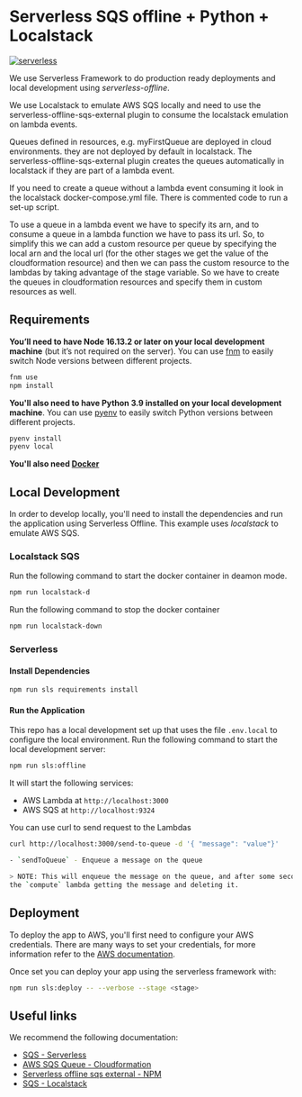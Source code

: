 # Serverless SQS offline + Python + Localstack

[![serverless](http://public.serverless.com/badges/v3.svg)](http://www.serverless.com)

We use Serverless Framework to do production ready deployments and local development using
*serverless-offline*.

We use Localstack to emulate AWS SQS locally and need to use the serverless-offline-sqs-external plugin to consume the localstack emulation on lambda events.

Queues defined in resources, e.g. myFirstQueue are deployed in cloud environments. they are not deployed by default in localstack. The serverless-offline-sqs-external plugin creates the queues automatically in localstack if they are part of a lambda event.

If you need to create a queue without a lambda event consuming it look in the localstack docker-compose.yml file. There is commented code to run a set-up script.

To use a queue in a lambda event we have to specify its arn, and to consume a queue in a lambda function we have to pass its url. So, to simplify this we can add a custom resource per queue by specifying the local arn and the local url (for the other stages we get the value of the cloudformation resource) and then we can pass the custom resource to the lambdas by taking advantage of the stage variable. So we have to create the queues in cloudformation resources and specify them in custom resources as well.

## Requirements

**You’ll need to have Node 16.13.2 or later on your local development machine** (but it’s not required on the server). You can use [fnm](https://github.com/Schniz/fnm) to easily switch Node versions between different projects.

```sh
fnm use
npm install
```

**You'll also need to have Python 3.9 installed on your local development machine**. You can use [pyenv](https://github.com/pyenv/pyenv) to easily switch Python versions between different projects.

```sh
pyenv install
pyenv local
```

**You'll also need [Docker](https://www.docker.com/)**

## Local Development

In order to develop locally, you'll need to install the dependencies and run the application using Serverless Offline.
This example uses *localstack* to emulate AWS SQS.

### Localstack SQS

Run the following command to start the docker container in deamon mode.

```sh
npm run localstack-d
```

Run the following command to stop the docker container

```sh
npm run localstack-down
```

### Serverless

#### Install Dependencies

```sh
npm run sls requirements install
```

#### Run the Application

This repo has a local development set up that uses the file `.env.local` to configure the local environment.
Run the following command to start the local development server:

```sh
npm run sls:offline
```

It will start the following services:

- AWS Lambda at `http://localhost:3000`
- AWS SQS at `http://localhost:9324`

You can use curl to send request to the Lambdas

```sh
curl http://localhost:3000/send-to-queue -d '{ "message": "value"}'

- `sendToQueue` - Enqueue a message on the queue

> NOTE: This will enqueue the message on the queue, and after some seconds you will see
the `compute` lambda getting the message and deleting it.
```

## Deployment

To deploy the app to AWS, you'll first need to configure your AWS credentials. There are many ways
to set your credentials, for more information refer to the [AWS documentation](https://docs.aws.amazon.com/cli/latest/userguide/cli-configure-quickstart.html).

Once set you can deploy your app using the serverless framework with:

```sh
npm run sls:deploy -- --verbose --stage <stage>
```

## Useful links

We recommend the following documentation:

- [SQS - Serverless](https://www.serverless.com/framework/docs/providers/aws/events/sqs)
- [AWS SQS Queue - Cloudformation](https://docs.aws.amazon.com/AWSCloudFormation/latest/UserGuide/aws-resource-sqs-queue.html)
- [Serverless offline sqs external - NPM](https://www.npmjs.com/package/serverless-offline-sqs-external)
- [SQS - Localstack](https://docs.localstack.cloud/user-guide/aws/sqs/)
